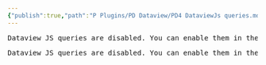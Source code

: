 ```yaml
---
{"publish":true,"path":"P Plugins/PD Dataview/PD4 DataviewJs queries.md","permalink":"/p-plugins/pd-dataview/pd-4-dataview-js-queries/","PassFrontmatter":true}
---
```


<pre class="dataview dataview-error">Dataview JS queries are disabled. You can enable them in the Dataview settings.</pre>

<pre class="dataview dataview-error">Dataview JS queries are disabled. You can enable them in the Dataview settings.</pre>

